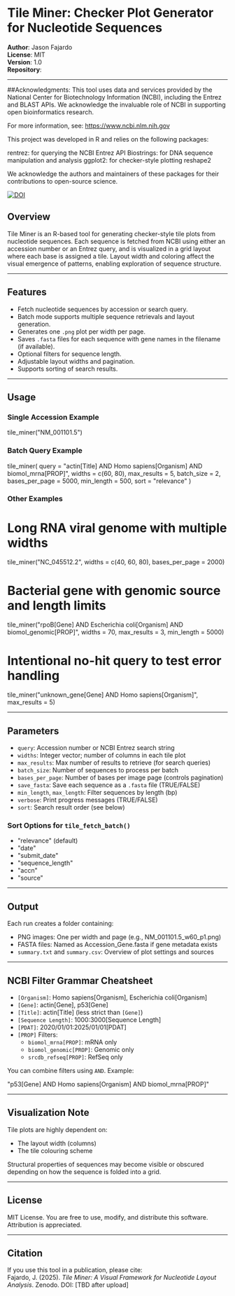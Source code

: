 # Tile Miner: Checker Plot Generator for Nucleotide Sequences

**Author**: Jason Fajardo  
**License**: MIT  
**Version**: 1.0  
**Repository**:

---

##Acknowledgments:
This tool uses data and services provided by the National Center for Biotechnology Information (NCBI), including the Entrez and BLAST APIs. We acknowledge the invaluable role of NCBI in supporting open bioinformatics research.

For more information, see: https://www.ncbi.nlm.nih.gov

This project was developed in R and relies on the following packages:

rentrez: for querying the NCBI Entrez API
Biostrings: for DNA sequence manipulation and analysis
ggplot2: for checker-style plotting
reshape2

We acknowledge the authors and maintainers of these packages for their contributions to open-source science.

[![DOI](https://zenodo.org/badge/DOI/10.5281/zenodo.15670845.svg)](https://doi.org/YOUR_DOI_ID)


## Overview
Tile Miner is an R-based tool for generating checker-style tile plots from nucleotide sequences. Each sequence is fetched from NCBI using either an accession number or an Entrez query, and is visualized in a grid layout where each base is assigned a tile. Layout width and coloring affect the visual emergence of patterns, enabling exploration of sequence structure.

---

## Features
- Fetch nucleotide sequences by accession or search query.  
- Batch mode supports multiple sequence retrievals and layout generation.  
- Generates one `.png` plot per width per page.  
- Saves `.fasta` files for each sequence with gene names in the filename (if available).  
- Optional filters for sequence length.  
- Adjustable layout widths and pagination.  
- Supports sorting of search results.  

---

## Usage

### Single Accession Example

tile_miner("NM_001101.5")


### Batch Query Example

tile_miner(
  query = "actin[Title] AND Homo sapiens[Organism] AND biomol_mrna[PROP]",
  widths = c(60, 80),
  max_results = 5,
  batch_size = 2,
  bases_per_page = 5000,
  min_length = 500,
  sort = "relevance"
)


### Other Examples

# Long RNA viral genome with multiple widths

tile_miner("NC_045512.2", widths = c(40, 60, 80), bases_per_page = 2000)

# Bacterial gene with genomic source and length limits

tile_miner("rpoB[Gene] AND Escherichia coli[Organism] AND biomol_genomic[PROP]", 
           widths = 70, max_results = 3, min_length = 5000)

# Intentional no-hit query to test error handling

tile_miner("unknown_gene[Gene] AND Homo sapiens[Organism]", max_results = 5)


---

## Parameters
- `query`: Accession number or NCBI Entrez search string  
- `widths`: Integer vector; number of columns in each tile plot  
- `max_results`: Max number of results to retrieve (for search queries)  
- `batch_size`: Number of sequences to process per batch  
- `bases_per_page`: Number of bases per image page (controls pagination)  
- `save_fasta`: Save each sequence as a `.fasta` file (TRUE/FALSE)  
- `min_length`, `max_length`: Filter sequences by length (bp)  
- `verbose`: Print progress messages (TRUE/FALSE)  
- `sort`: Search result order (see below)  

### Sort Options for `tile_fetch_batch()`
- "relevance" (default)  
- "date"  
- "submit_date"  
- "sequence_length"  
- "accn"  
- "source"  

---

## Output
Each run creates a folder containing:  
- PNG images: One per width and page (e.g., NM_001101.5_w60_p1.png)  
- FASTA files: Named as Accession_Gene.fasta if gene metadata exists  
- `summary.txt` and `summary.csv`: Overview of plot settings and sources  

---

## NCBI Filter Grammar Cheatsheet
- `[Organism]`: Homo sapiens[Organism], Escherichia coli[Organism]  
- `[Gene]`: actin[Gene], p53[Gene]  
- `[Title]`: actin[Title] (less strict than `[Gene]`)  
- `[Sequence Length]`: 1000:3000[Sequence Length]  
- `[PDAT]`: 2020/01/01:2025/01/01[PDAT]  
- `[PROP]` Filters:  
  - `biomol_mrna[PROP]`: mRNA only  
  - `biomol_genomic[PROP]`: Genomic only  
  - `srcdb_refseq[PROP]`: RefSeq only  

You can combine filters using `AND`. Example:  

"p53[Gene] AND Homo sapiens[Organism] AND biomol_mrna[PROP]"


---

## Visualization Note
Tile plots are highly dependent on:  
- The layout width (columns)  
- The tile colouring scheme 

Structural properties of sequences may become visible or obscured depending on how the sequence is folded into a grid.

---

## License
MIT License. You are free to use, modify, and distribute this software. Attribution is appreciated.

---

## Citation
If you use this tool in a publication, please cite:  
Fajardo, J. (2025). *Tile Miner: A Visual Framework for Nucleotide Layout Analysis*. Zenodo. DOI: [TBD after upload]
